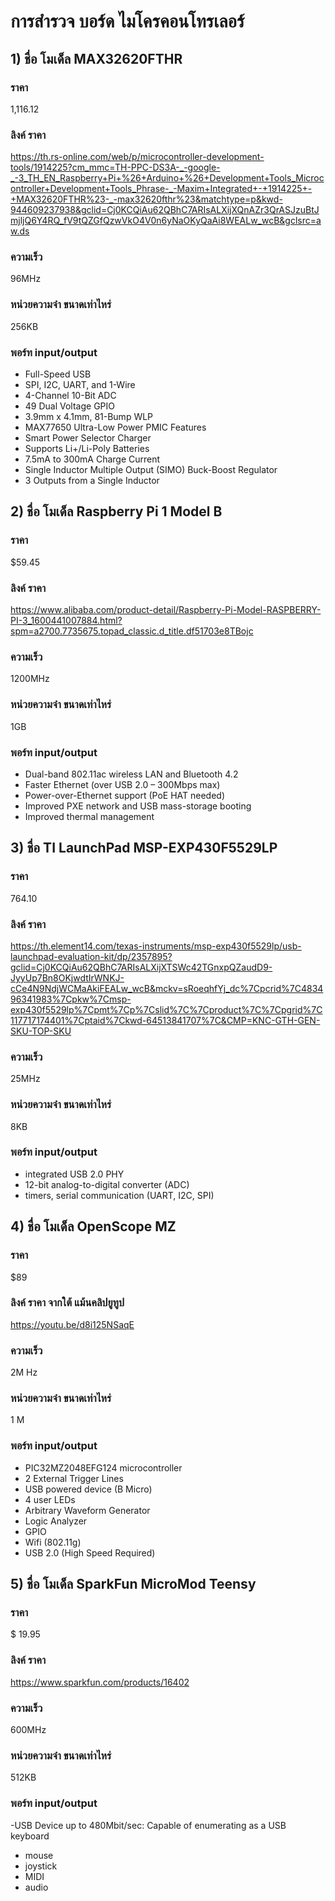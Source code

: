 # การสำรวจ บอร์ด ไมโครคอนโทรเลอร์
## 1) ชื่อ โมเด็ล MAX32620FTHR
### ราคา 
1,116.12
### ลิงค์ ราคา
https://th.rs-online.com/web/p/microcontroller-development-tools/1914225?cm_mmc=TH-PPC-DS3A-_-google-_-3_TH_EN_Raspberry+Pi+%26+Arduino+%26+Development+Tools_Microcontroller+Development+Tools_Phrase-_-Maxim+Integrated+-+1914225+-+MAX32620FTHR%23-_-max32620fthr%23&matchtype=p&kwd-944609237938&gclid=Cj0KCQiAu62QBhC7ARIsALXijXQnAZr3QrASJzuBtJmjljQ6Y4RQ_fV9tQZGfQzwVkO4V0n6yNaOKyQaAi8WEALw_wcB&gclsrc=aw.ds
### ความเร็ว 
96MHz
### หน่วยความจำ ขนาดเท่าไหร่ 
256KB
### พอร์ท input/output 
- Full-Speed USB
- SPI, I2C, UART, and 1-Wire
- 4-Channel 10-Bit ADC
- 49 Dual Voltage GPIO
- 3.9mm x 4.1mm, 81-Bump WLP
- MAX77650 Ultra-Low Power PMIC Features
- Smart Power Selector Charger
- Supports Li+/Li-Poly Batteries
- 7.5mA to 300mA Charge Current
- Single Inductor Multiple Output (SIMO) Buck-Boost Regulator
- 3 Outputs from a Single Inductor
## 2) ชื่อ โมเด็ล Raspberry Pi 1 Model B
### ราคา 
$59.45

### ลิงค์ ราคา
https://www.alibaba.com/product-detail/Raspberry-Pi-Model-RASPBERRY-PI-3_1600441007884.html?spm=a2700.7735675.topad_classic.d_title.df51703e8TBojc

### ความเร็ว 
1200MHz
### หน่วยความจำ ขนาดเท่าไหร่ 
1GB
### พอร์ท input/output 
- Dual-band 802.11ac wireless LAN and Bluetooth 4.2
- Faster Ethernet (over USB 2.0 – 300Mbps max)
- Power-over-Ethernet support (PoE HAT needed)
- Improved PXE network and USB mass-storage booting
- Improved thermal management

## 3) ชื่อ TI LaunchPad MSP-EXP430F5529LP
### ราคา 
764.10
### ลิงค์ ราคา
https://th.element14.com/texas-instruments/msp-exp430f5529lp/usb-launchpad-evaluation-kit/dp/2357895?gclid=Cj0KCQiAu62QBhC7ARIsALXijXTSWc42TGnxpQZaudD9-JyyUp7Bn8OKjwdtIrWNKJ-cCe4N9NdjWCMaAkiFEALw_wcB&mckv=sRoeqhfYj_dc%7Cpcrid%7C483496341983%7Cpkw%7Cmsp-exp430f5529lp%7Cpmt%7Cp%7Cslid%7C%7Cproduct%7C%7Cpgrid%7C117717174401%7Cptaid%7Ckwd-64513841707%7C&CMP=KNC-GTH-GEN-SKU-TOP-SKU
### ความเร็ว 
25MHz
### หน่วยความจำ ขนาดเท่าไหร่ 
8KB
### พอร์ท input/output 
- integrated USB 2.0 PHY
- 12-bit analog-to-digital converter (ADC)
-  timers, serial communication (UART, I2C, SPI)
## 4) ชื่อ โมเด็ล OpenScope MZ
### ราคา 
$89
### ลิงค์ ราคา จากใต้ แม้นคลิปยูทูป
https://youtu.be/d8i125NSaqE
### ความเร็ว 
2M Hz
### หน่วยความจำ ขนาดเท่าไหร่ 
1 M
### พอร์ท input/output 
- PIC32MZ2048EFG124 microcontroller
- 2 External Trigger Lines
- USB powered device (B Micro)
- 4 user LEDs
- Arbitrary Waveform Generator
- Logic Analyzer
- GPIO
- Wifi (802.11g)
- USB 2.0 (High Speed Required)
## 5) ชื่อ โมเด็ล SparkFun MicroMod Teensy
### ราคา 
$ 19.95
### ลิงค์ ราคา 
https://www.sparkfun.com/products/16402
### ความเร็ว 
600MHz
### หน่วยความจำ ขนาดเท่าไหร่ 
512KB
### พอร์ท input/output 
-USB Device up to 480Mbit/sec: Capable of enumerating as a USB keyboard
- mouse
- joystick
-  MIDI
-  audio

